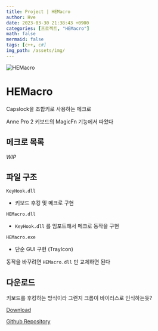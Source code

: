 ```yaml
---
title: Project | HEMacro
author: Hve
date: 2023-03-30 21:38:43 +0900
categories: [프로젝트, "HEMacro"]
math: false
mermaid: false
tags: [c++, c#]
img_path: /assets/img/
---
```


![HEMacro](/hemacro/hemacro.png)

# HEMacro

Capslock을 조합키로 사용하는 메크로

Anne Pro 2 키보드의 MagicFn 기능에서 따왔다

## 메크로 목록

*WIP*

## 파일 구조

`KeyHook.dll`
- 키보드 후킹 및 메크로 구현

`HEMacro.dll`
- `KeyHook.dll` 를 임포트해서 메크로 동작을 구현

`HEMacro.exe`
- 단순 GUI 구현 (TrayIcon)

동작을 바꾸려면 `HEMacro.dll` 만 교체하면 된다

## 다운로드

키보드를 후킹하는 방식이라 그런지 크롬이 바이러스로 인식하는듯?

[Download][release-link]

[Github Repository][git-repository-link]


[release-link]: https://github.com/hve4638/HEMacro/releases/

[git-repository-link]: https://github.com/hve4638/HEMacro
